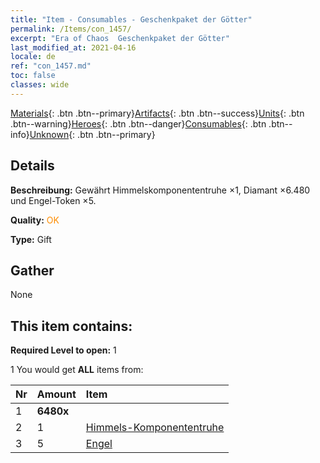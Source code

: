 ```yaml
---
title: "Item - Consumables - Geschenkpaket der Götter"
permalink: /Items/con_1457/
excerpt: "Era of Chaos  Geschenkpaket der Götter"
last_modified_at: 2021-04-16
locale: de
ref: "con_1457.md"
toc: false
classes: wide
---
```

 [Materials](/de/Items/){: .btn .btn--primary}[Artifacts](/de/Items/Artifacts/){: .btn .btn--success}[Units](/de/Items/Units/){: .btn .btn--warning}[Heroes](/de/Items/Heroes/){: .btn .btn--danger}[Consumables](/de/Items/Consumables/){: .btn .btn--info}[Unknown](/de/Items/Unknown/){: .btn .btn--primary}

## Details
 **Beschreibung:** Gewährt Himmelskomponententruhe ×1, Diamant ×6.480 und Engel-Token ×5.

 **Quality:** <span style="color: #FF8C00">OK</span>

 **Type:** Gift

## Gather

  None

## This item contains:

 **Required Level to open:** 1

 1 You would get **ALL** items  from:

  | Nr | Amount |     Item    |
  |:---|:-------|:------------|
  | 1 |  **6480x** | <i class="fas fa-gem"/> |  | 
  | 2 | 1 | [Himmels-Komponententruhe](/de/Items/con_1354/) |  | 
  | 3 | 5 | [Engel](/de/Items/unt_196/) |  | 
